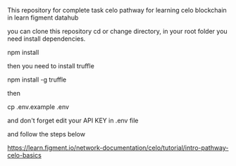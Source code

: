 This repository for complete task celo pathway for learning celo blockchain in learn figment  datahub

you can clone this repository
cd or change directory, in your root folder you need install dependencies.

npm install


then you need to install truffle


npm install -g truffle


then

cp .env.example .env

and don't forget edit your API KEY in .env file


and follow the steps below


https://learn.figment.io/network-documentation/celo/tutorial/intro-pathway-celo-basics
